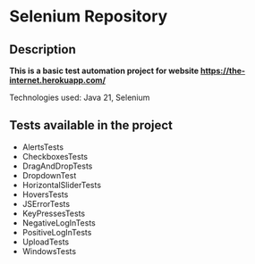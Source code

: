 # Selenium Repository
## Description
**This is a basic test automation project for website https://the-internet.herokuapp.com/**

Technologies used: Java 21, Selenium
## Tests available in the project 
 - AlertsTests
 - CheckboxesTests
 - DragAndDropTests
 - DropdownTest
 - HorizontalSliderTests
 - HoversTests
 - JSErrorTests
 - KeyPressesTests
 - NegativeLogInTests
 - PositiveLogInTests
 - UploadTests
 - WindowsTests
